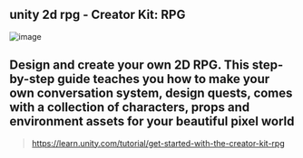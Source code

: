 ## unity 2d rpg - Creator Kit: RPG

![image](https://github.com/user-attachments/assets/2402d776-bd20-4e51-ab66-318c5234b6cf)

## Design and create your own 2D RPG. This step-by-step guide teaches you how to make your own conversation system, design quests, comes with a collection of characters, props and environment assets for your beautiful pixel world

> https://learn.unity.com/tutorial/get-started-with-the-creator-kit-rpg
